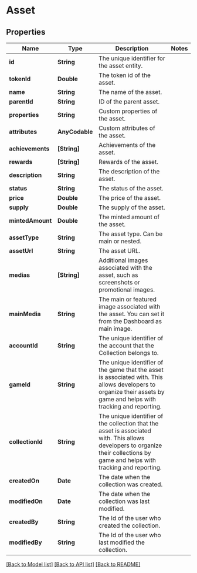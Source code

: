 # Asset

## Properties
Name | Type | Description | Notes
------------ | ------------- | ------------- | -------------
**id** | **String** | The unique identifier for the asset entity. | 
**tokenId** | **Double** | The token id of the asset. | 
**name** | **String** | The name of the asset. | 
**parentId** | **String** | ID of the parent asset. | 
**properties** | **String** | Custom properties of the asset. | 
**attributes** | **AnyCodable** | Custom attributes of the asset. | 
**achievements** | **[String]** | Achievements of the asset. | 
**rewards** | **[String]** | Rewards of the asset. | 
**description** | **String** | The description of the asset. | 
**status** | **String** | The status of the asset. | 
**price** | **Double** | The price of the asset. | 
**supply** | **Double** | The supply of the asset. | 
**mintedAmount** | **Double** | The minted amount of the asset. | 
**assetType** | **String** | The asset type. Can be main or nested. | 
**assetUrl** | **String** | The asset URL. | 
**medias** | **[String]** | Additional images associated with the asset, such as screenshots or promotional images. | 
**mainMedia** | **String** | The main or featured image associated with the asset. You can set it from the Dashboard as main image. | 
**accountId** | **String** | The unique identifier of the account that the Collection belongs to. | 
**gameId** | **String** | The unique identifier of the game that the asset is associated with. This allows developers to organize their assets by game and helps with tracking and reporting. | 
**collectionId** | **String** | The unique identifier of the collection that the asset is associated with. This allows developers to organize their collections by game and helps with tracking and reporting. | 
**createdOn** | **Date** | The date when the collection was created. | 
**modifiedOn** | **Date** | The date when the collection was last modified. | 
**createdBy** | **String** | The Id of the user who created the collection. | 
**modifiedBy** | **String** | The Id of the user who last modified the collection. | 

[[Back to Model list]](../README.md#documentation-for-models) [[Back to API list]](../README.md#documentation-for-api-endpoints) [[Back to README]](../README.md)


